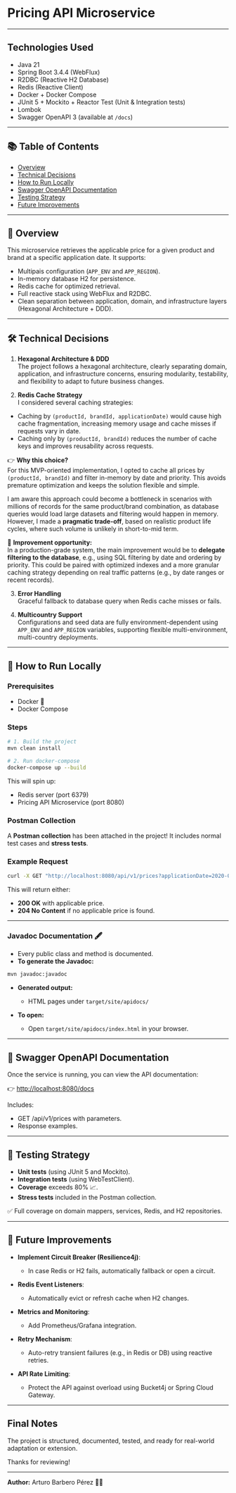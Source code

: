 # Pricing API Microservice 

---

## Technologies Used

- Java 21
- Spring Boot 3.4.4 (WebFlux)
- R2DBC (Reactive H2 Database)
- Redis (Reactive Client)
- Docker + Docker Compose
- JUnit 5 + Mockito + Reactor Test (Unit & Integration tests)
- Lombok
- Swagger OpenAPI 3 (available at `/docs`)

---

## 📚 Table of Contents
- [Overview](#overview)
- [Technical Decisions](#technical-decisions)
- [How to Run Locally](#how-to-run-locally)
- [Swagger OpenAPI Documentation](#swagger-openapi-documentation)
- [Testing Strategy](#testing-strategy)
- [Future Improvements](#future-improvements)

---

## 🧠 Overview
This microservice retrieves the applicable price for a given product and brand at a specific application date. It supports:
- Multipais configuration (`APP_ENV` and `APP_REGION`).
- In-memory database H2 for persistence.
- Redis cache for optimized retrieval.
- Full reactive stack using WebFlux and R2DBC.
- Clean separation between application, domain, and infrastructure layers (Hexagonal Architecture + DDD).

---

## 🛠️ Technical Decisions

1. **Hexagonal Architecture & DDD**  
   The project follows a hexagonal architecture, clearly separating domain, application, and infrastructure concerns, ensuring modularity, testability, and flexibility to adapt to future business changes.


2. **Redis Cache Strategy**  
   I considered several caching strategies:
- Caching by `(productId, brandId, applicationDate)` would cause high cache fragmentation, increasing memory usage and cache misses if requests vary in date.
- Caching only by `(productId, brandId)` reduces the number of cache keys and improves reusability across requests.

👉 **Why this choice?**  
For this MVP-oriented implementation, I opted to cache all prices by `(productId, brandId)` and filter in-memory by date and priority. This avoids premature optimization and keeps the solution flexible and simple.

I am aware this approach could become a bottleneck in scenarios with millions of records for the same product/brand combination, as database queries would load large datasets and filtering would happen in memory. However, I made a **pragmatic trade-off**, based on realistic product life cycles, where such volume is unlikely in short-to-mid term.

📌 **Improvement opportunity:**  
In a production-grade system, the main improvement would be to **delegate filtering to the database**, e.g., using SQL filtering by date and ordering by priority. This could be paired with optimized indexes and a more granular caching strategy depending on real traffic patterns (e.g., by date ranges or recent records).


3. **Error Handling**  
   Graceful fallback to database query when Redis cache misses or fails.


4. **Multicountry Support**  
   Configurations and seed data are fully environment-dependent using `APP_ENV` and `APP_REGION` variables, supporting flexible multi-environment, multi-country deployments.

---

## 🚀 How to Run Locally

### Prerequisites
- Docker 🐳
- Docker Compose

### Steps

```bash
# 1. Build the project
mvn clean install

# 2. Run docker-compose
docker-compose up --build
```

This will spin up:
- Redis server (port 6379)
- Pricing API Microservice (port 8080)

### Postman Collection
A **Postman collection** has been attached in the project!
It includes normal test cases and **stress tests**.

### Example Request

```bash
curl -X GET "http://localhost:8080/api/v1/prices?applicationDate=2020-06-14T18:30:00&productId=35455&brandId=1"
```

This will return either:
- **200 OK** with applicable price.
- **204 No Content** if no applicable price is found.

---

### Javadoc Documentation 🖋

- Every public class and method is documented.
- **To generate the Javadoc:**

```bash
mvn javadoc:javadoc
```

- **Generated output:**
  - HTML pages under `target/site/apidocs/`

- **To open:**
  - Open `target/site/apidocs/index.html` in your browser.

---

## 📖 Swagger OpenAPI Documentation

Once the service is running, you can view the API documentation:

👉 [http://localhost:8080/docs](http://localhost:8080/docs)

Includes:
- GET /api/v1/prices with parameters.
- Response examples.

---

## 🧪 Testing Strategy

- **Unit tests** (using JUnit 5 and Mockito).
- **Integration tests** (using WebTestClient).
- **Coverage** exceeds 80% 📈.
- **Stress tests** included in the Postman collection.

✅ Full coverage on domain mappers, services, Redis, and H2 repositories.

---

## 🚀 Future Improvements

- **Implement Circuit Breaker (Resilience4j)**:
    - In case Redis or H2 fails, automatically fallback or open a circuit.


- **Redis Event Listeners**:
    - Automatically evict or refresh cache when H2 changes.


- **Metrics and Monitoring**:
    - Add Prometheus/Grafana integration.


- **Retry Mechanism**:
    - Auto-retry transient failures (e.g., in Redis or DB) using reactive retries.


- **API Rate Limiting**:
    - Protect the API against overload using Bucket4j or Spring Cloud Gateway.

---

## Final Notes

The project is structured, documented, tested, and ready for real-world adaptation or extension.

Thanks for reviewing!

---

**Author:** Arturo Barbero Pérez 👨‍💻

